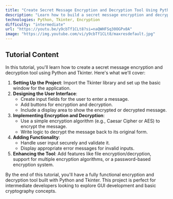 ```yaml
---
title: "Create Secret Message Encryption and Decryption Tool Using Python | GUI Tkinter Project"
description: "Learn how to build a secret message encryption and decryption tool using Python and Tkinter. This tutorial covers GUI development, encryption algorithms, and handling user input securely."
technologies: Python, Tkinter, Encryption
difficulty: "intermediate"
url: "https://youtu.be/y9cbTf1CLt8?si=naQWHFSq30OGPx0A"
image: "https://img.youtube.com/vi/y9cbTf1CLt8/maxresdefault.jpg"
---
```


## Tutorial Content

In this tutorial, you'll learn how to create a secret message encryption and decryption tool using Python and Tkinter. Here's what we'll cover:

1. **Setting Up the Project**: Import the Tkinter library and set up the basic window for the application.
2. **Designing the User Interface**:
   - Create input fields for the user to enter a message.
   - Add buttons for encryption and decryption.
   - Include a display area to show the encrypted or decrypted message.
3. **Implementing Encryption and Decryption**:
   - Use a simple encryption algorithm (e.g., Caesar Cipher or AES) to encrypt the message.
   - Write logic to decrypt the message back to its original form.
4. **Adding Functionality**:
   - Handle user input securely and validate it.
   - Display appropriate error messages for invalid inputs.
5. **Enhancing the Tool**: Add features like file encryption/decryption, support for multiple encryption algorithms, or a password-based encryption system.

By the end of this tutorial, you'll have a fully functional encryption and decryption tool built with Python and Tkinter. This project is perfect for intermediate developers looking to explore GUI development and basic cryptography concepts.